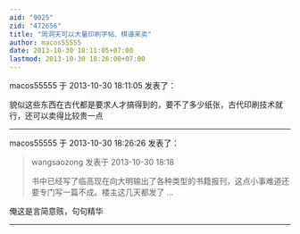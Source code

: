 ```yaml
---
aid: "9025"
zid: "472656"
title: "周洞天可以大量印刷字帖、棋谱来卖"
author: macos55555
date: 2013-10-30 18:11:05+07:00
lastmod: 2013-10-30 18:26:00+07:00
---
```


macos55555 于 2013-10-30 18:11:05 发表了：

貌似这些东西在古代都是要求人才搞得到的，要不了多少纸张，古代印刷技术就行，还可以卖得比较贵一点

---

macos55555 于 2013-10-30 18:26:26 发表了：

> wangsaozong 发表于 2013-10-30 18:18
>
> 书中已经写了临高现在向大明输出了各种类型的书籍报刊，这点小事难道还要专门写一篇不成。楼主这几天都发了 ...

俺这是言简意赅，句句精华

---
